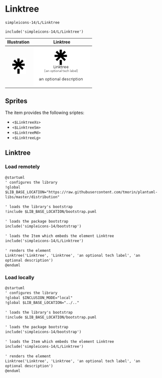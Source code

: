 # Linktree


```text
simpleicons-14/L/Linktree
```

```text
include('simpleicons-14/L/Linktree')
```



| Illustration | Linktree |
| :---: | :---: |
| ![illustration for Illustration](../../simpleicons-14/L/Linktree.png) | ![illustration for Linktree](../../simpleicons-14/L/Linktree.Local.png) |



## Sprites
The item provides the following sriptes:

- `<$LinktreeXs>`
- `<$LinktreeSm>`
- `<$LinktreeMd>`
- `<$LinktreeLg>`





## Linktree

### Load remotely
```plantuml
@startuml
' configures the library
!global $LIB_BASE_LOCATION="https://raw.githubusercontent.com/tmorin/plantuml-libs/master/distribution"

' loads the library's bootstrap
!include $LIB_BASE_LOCATION/bootstrap.puml

' loads the package bootstrap
include('simpleicons-14/bootstrap')

' loads the Item which embeds the element Linktree
include('simpleicons-14/L/Linktree')

' renders the element
Linktree('Linktree', 'Linktree', 'an optional tech label', 'an optional description')
@enduml
```

### Load locally
```plantuml
@startuml
' configures the library
!global $INCLUSION_MODE="local"
!global $LIB_BASE_LOCATION="../.."

' loads the library's bootstrap
!include $LIB_BASE_LOCATION/bootstrap.puml

' loads the package bootstrap
include('simpleicons-14/bootstrap')

' loads the Item which embeds the element Linktree
include('simpleicons-14/L/Linktree')

' renders the element
Linktree('Linktree', 'Linktree', 'an optional tech label', 'an optional description')
@enduml
```


